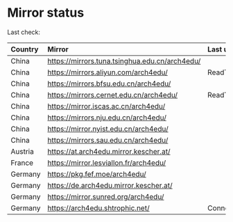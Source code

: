 <script src="./time.js"></script>
# Mirror status
Last check: <script type="text/javascript">localize(1754890444.4307775);</script>

|Country|Mirror|Last update|
|:------|:-----|:----------|
|China|https://mirrors.tuna.tsinghua.edu.cn/arch4edu/|<script type="text/javascript">localize(1754722249);</script>|
|China|https://mirrors.aliyun.com/arch4edu/|ReadTimeout|
|China|https://mirrors.bfsu.edu.cn/arch4edu/|<script type="text/javascript">localize(1754722249);</script>|
|China|https://mirrors.cernet.edu.cn/arch4edu/|ReadTimeout|
|China|https://mirror.iscas.ac.cn/arch4edu/|<script type="text/javascript">localize(1754722249);</script>|
|China|https://mirrors.nju.edu.cn/arch4edu/|<script type="text/javascript">localize(1754722249);</script>|
|China|https://mirror.nyist.edu.cn/arch4edu/|<script type="text/javascript">localize(1754722249);</script>|
|China|https://mirrors.sau.edu.cn/arch4edu/|<script type="text/javascript">localize(1754636099);</script>|
|Austria|https://at.arch4edu.mirror.kescher.at/|<script type="text/javascript">localize(1754722249);</script>|
|France|https://mirror.lesviallon.fr/arch4edu/|<script type="text/javascript">localize(1754722249);</script>|
|Germany|https://pkg.fef.moe/arch4edu/|<script type="text/javascript">localize(1754722249);</script>|
|Germany|https://de.arch4edu.mirror.kescher.at/|<script type="text/javascript">localize(1754722249);</script>|
|Germany|https://mirror.sunred.org/arch4edu/|<script type="text/javascript">localize(1754722249);</script>|
|Germany|https://arch4edu.shtrophic.net/|ConnectionError|

<script src="./tablefilter/tablefilter.js"></script>
<script src="./table.js"></script>